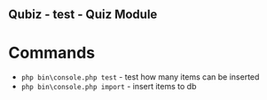 Qubiz - test - Quiz Module
---

# Commands

* `php bin\console.php test` - test how many items can be inserted
* `php bin\console.php import` - insert items to db
